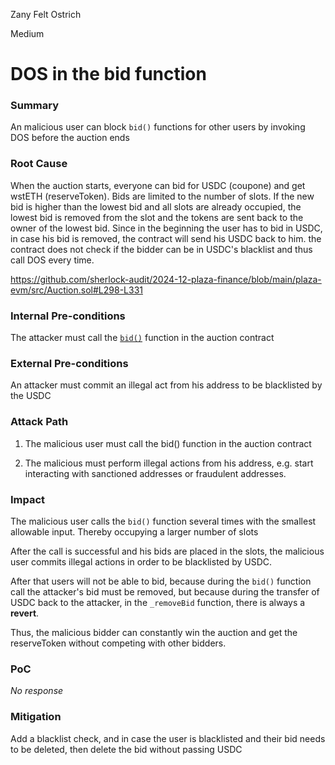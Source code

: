 Zany Felt Ostrich

Medium

# DOS in the bid function

### Summary

An malicious user can block `bid()` functions for other users by invoking DOS before the auction ends 

### Root Cause

When the auction starts, everyone can bid for USDC (coupone) and get wstETH (reserveToken). Bids are limited to the number of slots. If the new bid is higher than the lowest bid and all slots are already occupied, the lowest bid is removed from the slot and the tokens are sent back to the owner of the lowest bid. Since in the beginning the user has to bid in USDC, in case his bid is removed, the contract will send his USDC back to him. the contract does not check if the bidder can be in USDC's blacklist and thus call DOS every time.  

https://github.com/sherlock-audit/2024-12-plaza-finance/blob/main/plaza-evm/src/Auction.sol#L298-L331

### Internal Pre-conditions

 The attacker must call the [`bid()`](https://github.com/sherlock-audit/2024-12-plaza-finance/blob/main/plaza-evm/src/Auction.sol#L125) function in the auction contract 

### External Pre-conditions

An attacker must commit an illegal act from his address to be blacklisted by the USDC

### Attack Path

1. The malicious user must call the bid() function in the auction contract

2. The malicious must perform illegal actions from his address, e.g. start interacting with sanctioned addresses or fraudulent addresses. 


### Impact

 The malicious user calls the `bid()` function several times with the smallest allowable input. Thereby occupying a larger number of slots 

After the call is successful and his bids are placed in the slots, the malicious user commits illegal actions in order to be blacklisted by USDC. 

After that users will not be able to bid, because during the `bid()` function call the attacker's bid must be removed, but because during the transfer of USDC back to the attacker, in the `_removeBid` function, there is always a **revert**. 

Thus, the malicious bidder can constantly win the auction and get the reserveToken without competing with other bidders. 

### PoC

_No response_

### Mitigation

Add a blacklist check, and in case the user is blacklisted and their bid needs to be deleted, then delete the bid without passing USDC 